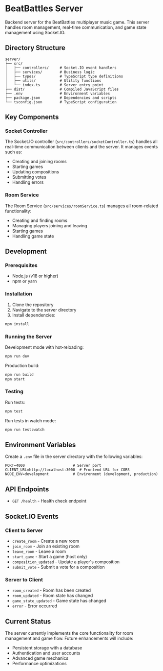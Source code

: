 # BeatBattles Server

Backend server for the BeatBattles multiplayer music game. This server handles room management, real-time communication, and game state management using Socket.IO.

## Directory Structure

```
server/
├── src/
│   ├── controllers/     # Socket.IO event handlers
│   ├── services/        # Business logic
│   ├── types/           # TypeScript type definitions
│   ├── utils/           # Utility functions
│   └── index.ts         # Server entry point
├── dist/                # Compiled JavaScript files
├── .env                 # Environment variables
├── package.json         # Dependencies and scripts
└── tsconfig.json        # TypeScript configuration
```

## Key Components

### Socket Controller

The Socket.IO controller (`src/controllers/socketController.ts`) handles all real-time communication between clients and the server. It manages events such as:

- Creating and joining rooms
- Starting games
- Updating compositions
- Submitting votes
- Handling errors

### Room Service

The Room Service (`src/services/roomService.ts`) manages all room-related functionality:

- Creating and finding rooms
- Managing players joining and leaving
- Starting games
- Handling game state

## Development

### Prerequisites

- Node.js (v18 or higher)
- npm or yarn

### Installation

1. Clone the repository
2. Navigate to the server directory
3. Install dependencies:

```bash
npm install
```

### Running the Server

Development mode with hot-reloading:

```bash
npm run dev
```

Production build:

```bash
npm run build
npm start
```

### Testing

Run tests:

```bash
npm test
```

Run tests in watch mode:

```bash
npm run test:watch
```

## Environment Variables

Create a `.env` file in the server directory with the following variables:

```
PORT=4000                      # Server port
CLIENT_URL=http://localhost:3000  # Frontend URL for CORS
NODE_ENV=development           # Environment (development, production)
```

## API Endpoints

- `GET /health` - Health check endpoint

## Socket.IO Events

### Client to Server

- `create_room` - Create a new room
- `join_room` - Join an existing room
- `leave_room` - Leave a room
- `start_game` - Start a game (host only)
- `composition_updated` - Update a player's composition
- `submit_vote` - Submit a vote for a composition

### Server to Client

- `room_created` - Room has been created
- `room_updated` - Room state has changed
- `game_state_updated` - Game state has changed
- `error` - Error occurred

## Current Status

The server currently implements the core functionality for room management and game flow. Future enhancements will include:

- Persistent storage with a database
- Authentication and user accounts
- Advanced game mechanics
- Performance optimizations 